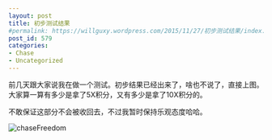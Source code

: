 ```yaml
---
layout: post
title: 初步测试结果
#permalink: https://willguxy.wordpress.com/2015/11/27/初步测试结果/index.html
post_id: 579
categories: 
- Chase
- Uncategorized
---
```


前几天跟大家说我在做一个测试。初步结果已经出来了，啥也不说了，直接上图。大家算一算有多少是拿了5X积分，又有多少是拿了10X积分的。

不敢保证这部分不会被收回去，不过我暂时保持乐观态度哈哈。


![chaseFreedom](https://willguxy.files.wordpress.com/2015/11/chasefreedom.png)